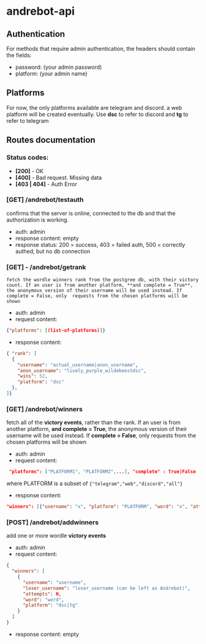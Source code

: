 # andrebot-api

## Authentication
For methods that require admin authentication, the headers should contain the fields:
- password: (your admin password)
- platform: (your admin name)

## Platforms
For now, the only platforms available are telegram and discord. a web platform will be created eventually. Use **dsc** to refer to discord and **tg** to refer to telegram

## Routes documentation
### Status codes:
- **[200]** - OK
- **[400]** - Bad request. Missing data
- **[403 | 404]** - Auth Error


### [GET] /andrebot/testauth
 confirms that the server is online, connected to the db and that the authorization is working.
- auth: admin
- response content: empty
- response status: 200 = success, 403 = failed auth, 500 = correctly authed, but no db connection

###  [GET] - /andrebot/getrank
    fetch the wordle winners rank from the postgree db, with their victory count. If an user is from another platform, **and complete = True**, the anonymous version of their username will be used instead. If complete = False, only  requests from the chosen platforms will be shown
- auth: admin
- request content: 
```json
{"platforms": [(list-of-platforms)]}
 ```
- response content: 
```json
{ "rank": [
  {
    "username": "actual_username|anon_username",
    "anon_username": "lively_purple_wildebeestdsc",
    "wins": 52,
    "platform": "dsc"
  },
]}
```


### [GET] /andrebot/winners
fetch all of the **victory events**, rather than the rank. If an user is from another platform, **and complete = True**, the anonymous version of their username will be used instead. If **complete = False**, only  requests from the chosen platforms will be shown
- auth: admin
- request content: 
```json
 "platforms": ["PLATFORM1", "PLATFORM2",...], "complete" : True|False
 ```
where PLATFORM is a subset of  ```{"telegram","web","discord","all"}```

- response content: 
```json 
"winners": [{"username": "x", "platform": "PLATFORM", "word": "x", "attempts": N, "date": date, "defeated_who": "andrebot OR username"}, ...]
```


### [POST] /andrebot/addwinners
add one or more wordle **victory events**
- auth: admin
- request content: 
```json 
{
  "winners": [
    {
      "username": "username",
      "loser_username": "loser_username (can be left as Andrebot)",
      "attempts": N,
      "word": "word",
      "platform": "dsc|tg"
    }
  ]
}
```
- response content: empty



